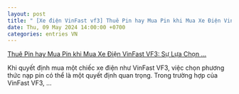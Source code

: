 ```yaml
---
layout: post
title: " [Xe điện VinFast vf3] Thuê Pin hay Mua Pin khi Mua Xe Điện VinFast VF3: Sự Lựa Chọn ..."
date: Thu, 09 May 2024 14:00:00 +0700
categories: entries VN
---
```

[Thuê Pin hay Mua Pin khi Mua Xe Điện VinFast VF3: Sự Lựa Chọn ...](https://vinfast.vn/dien-dan/thao-luan/thue-pin-hay-mua-pin-khi-mua-xe-dien-vinfast-vf3-su-lua-chon-nao-hop-ly/)

Khi quyết định mua một chiếc xe điện như VinFast VF3, việc chọn phương thức nạp pin có thể là một quyết định quan trọng. Trong trường hợp của VinFast VF3, ...

